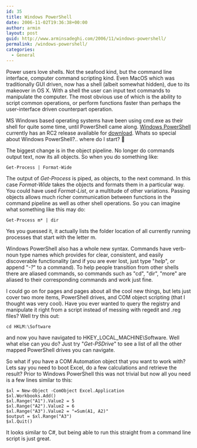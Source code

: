 ```yaml
---
id: 35
title: Windows PowerShell
date: 2006-11-02T19:36:38+00:00
author: armin
layout: post
guid: http://www.arminsadeghi.com/2006/11/windows-powershell/
permalink: /windows-powershell/
categories:
  - General
---
```


Power users love shells. Not the seafood kind, but the command line interface, computer command scripting kind. Even MacOS which was traditionally GUI driven, now has a shell (albeit somewhat hidden), due to its makeover in OS X. With a shell the user can input text commands to manipulate the computer. The most obvious use of which is the ability to script common operations, or perform functions faster than perhaps the user-interface driven counterpart operation.

MS Windows based operating systems have been using cmd.exe as their shell for quite some time, until PowerShell came along. [Windows PowerShell](http://www.microsoft.com/windowsserver2003/technologies/management/powershell/default.mspx) currently has an RC2 release available for [download](http://www.microsoft.com/technet/scriptcenter/topics/msh/download.mspx). Whats so special about Windows PowerShell?.. where do I start? 🙂

<!--more-->

The biggest change is in the object pipeline. No longer do commands output text, now its all objects. So when you do something like:

`Get-Process | Format-Wide`

The output of _Get-Process_ is piped, as objects, to the next command. In this case _Format-Wide_ takes the objects and formats them in a particular way. You could have used _Format-List_, or a multitude of other variations. Passing objects allows much richer communication between functions in the command pipeline as well as other shell operations. So you can imagine what something like this may do:

`Get-Process m* | dir`

Yes you guessed it, it actually lists the folder location of all currently running processes that start with the letter m.

Windows PowerShell also has a whole new syntax. Commands have verb-noun type names which provides for clear, consistent, and easily discoverable functionality (and if you are ever lost, just type "_help_", or append "_-?_" to a command). To help people transition from other shells there are aliased commands, so commands such as "cd", "dir", "more" are aliased to their corresponding commands and work just fine.

I could go on for pages and pages about all the cool new things, but lets just cover two more items, PowerShell drives, and COM object scripting (that I thought was very cool). Have you ever wanted to query the registry and manipulate it right from a script instead of messing with regedit and .reg files? Well try this out:

`cd HKLM:\Software`

and now you have navigated to HKEY_LOCAL_MACHINE\Software. Well what else can you do? Just try "_Get-PSDrive_" to see a list of all the other mapped PowerShell drives you can navigate.

So what if you have a COM Automation object that you want to work with? Lets say you need to boot Excel, do a few calculations and retrieve the result? Prior to Windows PowerShell this was not trivial but now all you need is a few lines similar to this:

```
$xl = New-Object -ComObject Excel.Application
$xl.Workbooks.Add()
$xl.Range("A1").Value2 = 5
$xl.Range("A2").Value2 = 6
$xl.Range("A3").Value2 = "=Sum(A1, A2)"
$output = $xl.Range("A3")
$xl.Quit()
```

It looks similar to C#, but being able to run this straight from a command line script is just great.

<!-- google_ad_section_end -->
